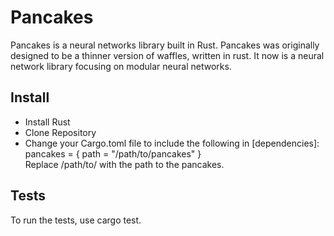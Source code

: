 # Pancakes

Pancakes is a neural networks library built in Rust.
Pancakes was originally designed to be a thinner version of waffles, written in rust.
It now is a neural network library focusing on modular neural networks.

## Install
- Install Rust
- Clone Repository
- Change your Cargo.toml file to include the following in [dependencies]:  
pancakes = { path = "/path/to/pancakes" }  
Replace /path/to/ with the path to the pancakes.

## Tests
To run the tests, use cargo test.